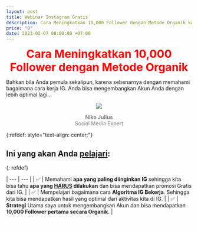 ```yaml
---
layout: post
title: Webinar Instagram Gratis
description: Cara Meningkatkan 10,000 Follower dengan Metode Organik kamu sekarang!
price: "0"
date: 2023-02-07 08:00:00 +07:00
---
```


<center><span style="color:red;font-weight:700;font-size:30px">
	Cara Meningkatkan 10,000 Follower dengan Metode Organik
</span></center>

Bahkan bila Anda pemula sekalipun, karena sebenarnya dengan memahami bagaimana cara kerja IG. Anda bisa mengembangkan Akun Anda dengan lebih optimal lagi...

<p align="center">
  <img src="https://nikojulius.com/lp/assets/webinar-kelas-instagram-organik/images/nikojulius.png" />
</p>
<center><span style="color:grey;"><b>Niko Julius</b></span></center>
<center><span style="color:grey;">Social Media Expert</span></center>

{:refdef: style="text-align: center;"}
## Ini yang akan Anda <u>pelajari</u>:
{: refdef}

| --- | --- |
| ✅ | Memahami **apa yang paling diinginkan IG** sehingga kita bisa tahu **apa yang <u>HARUS</u> dilakukan** dan bisa mendapatkan promosi Gratis dari IG. |
| ✅ | Mempelajari bagaimana cara **Algoritma IG Bekerja**. Sehingga kita bisa mendapatkan hasil yang optimal dari aktivitas kita di IG. |
| ✅ | **Strategi** Utama saya untuk mengembangkan Akun dan bisa mendapatkan **10,000 Follower pertama secara Organik**. |

<a href="https://nikojulius.com/member/aff/go/muhnurulhakim?i=8" target="_blank" rel="noopener" class="bg-emerald-500 hover:bg-emerald-600 block py-3 px-4 rounded-lg w-full text-center mt-4" style="color:white;text-decoration:none">
				Daftar Sekarang
</a>

